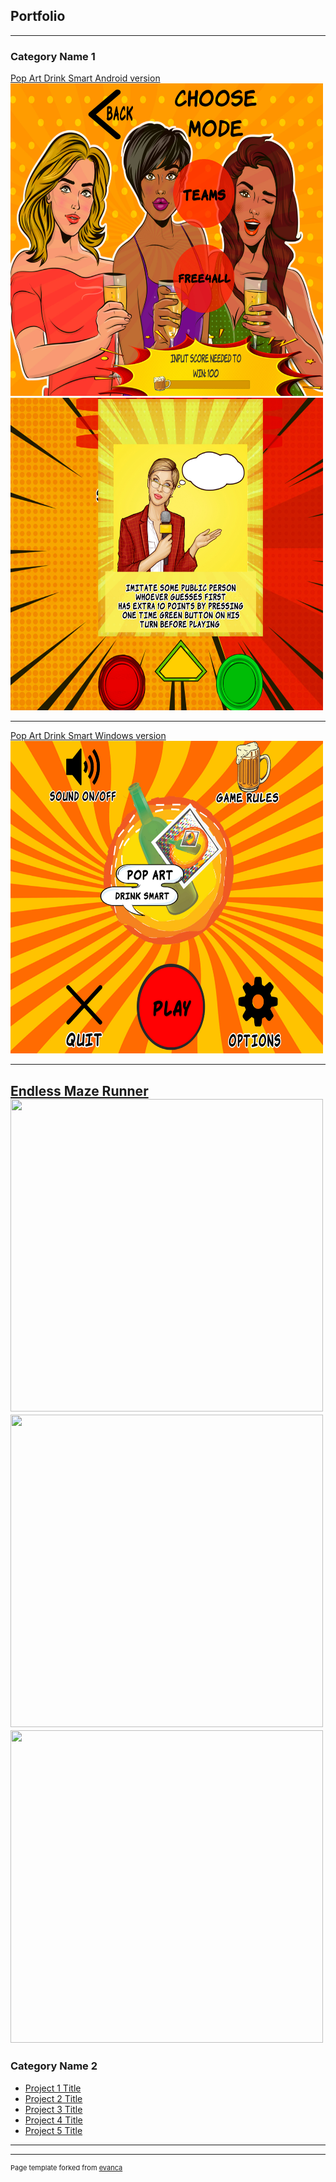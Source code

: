 ## Portfolio

---

### Category Name 1 

[Pop Art Drink Smart Android version](https://play.google.com/store/apps/details?id=com.PISMOInkubator.PopArtDrinkSmart&hl=hr&gl=US)
<br>
<img src="images/Profile Image.jpg" width = "500px" height = "500px"/>
<br>
<img src="images/Profile Image2.jpg" width = "500px" height = "500px"/>

---
[Pop Art Drink Smart Windows version](https://idejo.itch.io/pop-art-drink-smart)
<br>
<img src="images/Profile Image3.jpg" width = "500px" height = "500px"/>

---
[Endless Maze Runner](https://klaudija34.itch.io/endless-maze-runner)
<br>
<img src="8n7naC.jpg" width = "500px" height = "500px"/>
<br>
<img src="NKt7ll.jpg" width = "500px" height = "500px"/>
<br>
<img src="Nb9U2B.jpg" width = "500px" height = "500px"/>
---

### Category Name 2

- [Project 1 Title](http://example.com/)
- [Project 2 Title](http://example.com/)
- [Project 3 Title](http://example.com/)
- [Project 4 Title](http://example.com/)
- [Project 5 Title](http://example.com/)

---




---
<p style="font-size:11px">Page template forked from <a href="https://github.com/evanca/quick-portfolio">evanca</a></p>
<!-- Remove above link if you don't want to attibute -->
